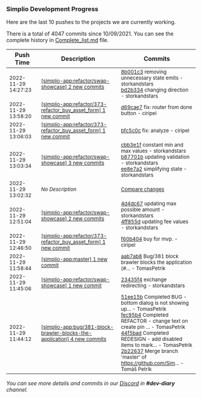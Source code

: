 
### Simplio Development Progress

Here are the last 10 pushes to the projects we are currently working.

There is a total of 4047 commits since 10/09/2021. You can see the complete history in
 [Complete_list.md](Complete_list.md) file.

| Push Time | Description | Commits |
| --- | --- | --- |
| <sub>2022-11-29 14:27:23</sub> | <sub>[[simplio-app:refactor/swap\-showcase] 2 new commits](https://github.com/SimplioOfficial/simplio-app/compare/ee8e7a2aea30...bd2b334fa94f)</sub> | <sub>[8b001c3](https://github.com/SimplioOfficial/simplio-app/commit/8b001c3937a6795e2708e3fdfb48de66d0c1a771) removing unnecessary state emits - storkandstars<br>[bd2b334](https://github.com/SimplioOfficial/simplio-app/commit/bd2b334fa94fe6695a20fe4de1a2ca3fd209394e) changing direction - storkandstars</sub> |
| <sub>2022-11-29 13:58:20</sub> | <sub>[[simplio-app:refactor/373\-refactor\_buy\_asset\_form] 1 new commit](https://github.com/SimplioOfficial/simplio-app/commit/d69cae7d65c1e9b0e94333e5914b7aa2a3950f8f)</sub> | <sub>[d69cae7](https://github.com/SimplioOfficial/simplio-app/commit/d69cae7d65c1e9b0e94333e5914b7aa2a3950f8f) fix: router from done button - ciripel</sub> |
| <sub>2022-11-29 13:06:03</sub> | <sub>[[simplio-app:refactor/373\-refactor\_buy\_asset\_form] 1 new commit](https://github.com/SimplioOfficial/simplio-app/commit/bfc5c0cbeef3d2b6e1f50cb78eccbd40402a5640)</sub> | <sub>[bfc5c0c](https://github.com/SimplioOfficial/simplio-app/commit/bfc5c0cbeef3d2b6e1f50cb78eccbd40402a5640) fix: analyze - ciripel</sub> |
| <sub>2022-11-29 13:03:34</sub> | <sub>[[simplio-app:refactor/swap\-showcase] 3 new commits](https://github.com/SimplioOfficial/simplio-app/compare/4ff855d1a635...ee8e7a2aea30)</sub> | <sub>[cbb3e1f](https://github.com/SimplioOfficial/simplio-app/commit/cbb3e1f02e8846ad1f1155938e4103ff5df14783) constant min and max values - storkandstars<br>[b87701b](https://github.com/SimplioOfficial/simplio-app/commit/b87701b104a368364c595af3c0f87e88ec38f82f) updating validation - storkandstars<br>[ee8e7a2](https://github.com/SimplioOfficial/simplio-app/commit/ee8e7a2aea3042ec8bf8a0977cca5a4aa87700bb) simplifying state - storkandstars</sub> |
| <sub>2022-11-29 13:02:32</sub> | <sub>_No Description_</sub> | <sub>[Compare changes](https://github.com/SimplioOfficial/simplio-app/compare/f60b40467926...68a9616e7dea)</sub> |
| <sub>2022-11-29 12:51:04</sub> | <sub>[[simplio-app:refactor/swap\-showcase] 2 new commits](https://github.com/SimplioOfficial/simplio-app/compare/23435f4a3d78...4ff855d1a635)</sub> | <sub>[4d4dc67](https://github.com/SimplioOfficial/simplio-app/commit/4d4dc67d13261db59602dcfe04b39665c0bbbcdc) updating max possible amount - storkandstars<br>[4ff855d](https://github.com/SimplioOfficial/simplio-app/commit/4ff855d1a635c72c01547c3289663acb8ed155ab) updating fee values - storkandstars</sub> |
| <sub>2022-11-29 12:46:50</sub> | <sub>[[simplio-app:refactor/373\-refactor\_buy\_asset\_form] 1 new commit](https://github.com/SimplioOfficial/simplio-app/commit/f60b4046792602a6491eb744cc39c908f90ae3a6)</sub> | <sub>[f60b404](https://github.com/SimplioOfficial/simplio-app/commit/f60b4046792602a6491eb744cc39c908f90ae3a6) buy for mvp. - ciripel</sub> |
| <sub>2022-11-29 11:58:44</sub> | <sub>[[simplio-app:master] 1 new commit](https://github.com/SimplioOfficial/simplio-app/commit/aab7ab8eeb4295070633ef188b7832123bd85639)</sub> | <sub>[aab7ab8](https://github.com/SimplioOfficial/simplio-app/commit/aab7ab8eeb4295070633ef188b7832123bd85639) Bug/381 block brawler blocks the application (#... - TomasPetrik</sub> |
| <sub>2022-11-29 11:45:06</sub> | <sub>[[simplio-app:refactor/swap\-showcase] 1 new commit](https://github.com/SimplioOfficial/simplio-app/commit/23435f4a3d7874750de120ad5ef07784ed26bfe5)</sub> | <sub>[23435f4](https://github.com/SimplioOfficial/simplio-app/commit/23435f4a3d7874750de120ad5ef07784ed26bfe5) exchange redirecting - storkandstars</sub> |
| <sub>2022-11-29 11:44:12</sub> | <sub>[[simplio-app:bug/381\-block\-brawler\-blocks\-the\-application] 4 new commits](https://github.com/SimplioOfficial/simplio-app/compare/e6f972f27084...2b226375873d)</sub> | <sub>[51ee15b](https://github.com/SimplioOfficial/simplio-app/commit/51ee15b9f0f95327313a6776004229ee21c157b6) Completed BUG - bottom dialog is not showing up... - TomasPetrik<br>[fec95b4](https://github.com/SimplioOfficial/simplio-app/commit/fec95b47801d9577f5895c7dab3f5ce6b621d89b) Completed REFACTOR - change text on create pin ... - TomasPetrik<br>[44f5bad](https://github.com/SimplioOfficial/simplio-app/commit/44f5badfa7ba1f192f95d57cf269e083ed77b32c) Completed REDESIGN - add disabled items to mark... - TomasPetrik<br>[2b22637](https://github.com/SimplioOfficial/simplio-app/commit/2b226375873df661754586d9b69524729d59b736) Merge branch 'master' of https://github.com/Sim... - Tomáš Petrík</sub> |

_You can see more details and commits in our [Discord](https://discord.gg/aKhjuwZmdP) in **#dev-diary** channel._
